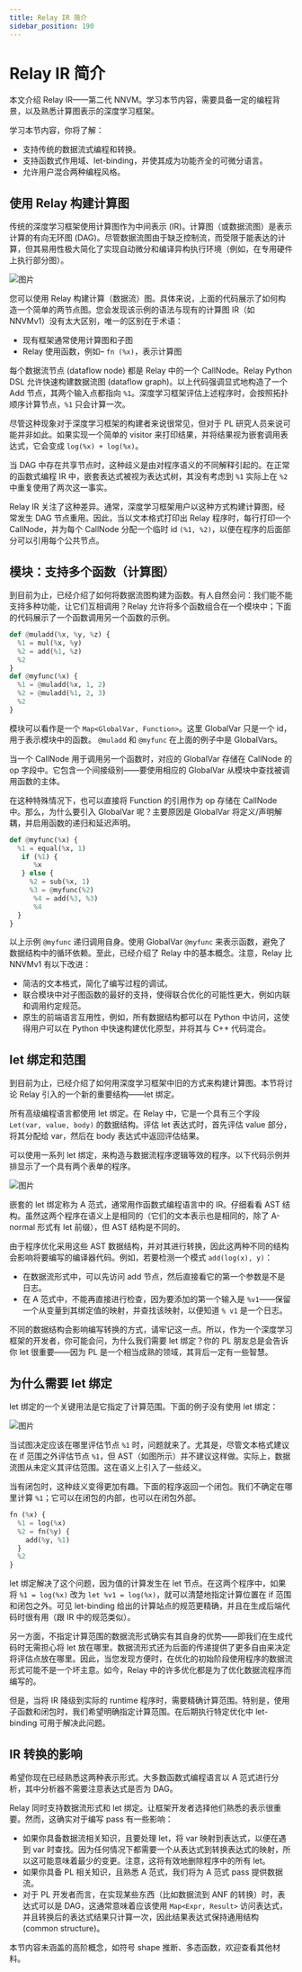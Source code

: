 ```yaml
---
title: Relay IR 简介
sidebar_position: 190
---
```


# Relay IR 简介

本文介绍 Relay IR——第二代 NNVM。学习本节内容，需要具备一定的编程背景，以及熟悉计算图表示的深度学习框架。

学习本节内容，你将了解：

* 支持传统的数据流式编程和转换。
* 支持函数式作用域、let-binding，并使其成为功能齐全的可微分语言。
* 允许用户混合两种编程风格。

## 使用 Relay 构建计算图

传统的深度学习框架使用计算图作为中间表示 (IR)。计算图（或数据流图）是表示计算的有向无环图 (DAG)。尽管数据流图由于缺乏控制流，而受限于能表达的计算，但其易用性极大简化了实现自动微分和编译异构执行环境（例如，在专用硬件上执行部分图）。

![图片](/img/docs/tvmai/tvmai.github.io/main/images/relay/dataflow.png)

您可以使用 Relay 构建计算（数据流）图。具体来说，上面的代码展示了如何构造一个简单的两节点图。您会发现该示例的语法与现有的计算图 IR（如 NNVMv1）没有太大区别，唯一的区别在于术语：

* 现有框架通常使用计算图和子图
* Relay 使用函数，例如– `fn (%x)`，表示计算图

每个数据流节点 (dataflow node) 都是 Relay 中的一个 CallNode。Relay Python DSL 允许快速构建数据流图 (dataflow graph)。以上代码强调显式地构造了一个 Add 节点，其两个输入点都指向 `%1`。深度学习框架评估上述程序时，会按照拓扑顺序计算节点，`%1` 只会计算一次。

尽管这种现象对于深度学习框架的构建者来说很常见，但对于 PL 研究人员来说可能并非如此。如果实现一个简单的 visitor 来打印结果，并将结果视为嵌套调用表达式，它会变成 `log(%x) + log(%x)`。

当 DAG 中存在共享节点时，这种歧义是由对程序语义的不同解释引起的。在正常的函数式编程 IR 中，嵌套表达式被视为表达式树，其没有考虑到 `%1` 实际上在 `%2` 中重复使用了两次这一事实。

Relay IR 关注了这种差异。通常，深度学习框架用户以这种方式构建计算图，经常发生 DAG 节点重用。因此，当以文本格式打印出 Relay 程序时，每行打印一个 CallNode，并为每个 CallNode 分配一个临时 id `(%1, %2)`，以便在程序的后面部分可以引用每个公共节点。

## 模块：支持多个函数（计算图）

到目前为止，已经介绍了如何将数据流图构建为函数。有人自然会问：我们能不能支持多种功能，让它们互相调用？Relay 允许将多个函数组合在一个模块中；下面的代码展示了一个函数调用另一个函数的示例。

``` python
def @muladd(%x, %y, %z) {
  %1 = mul(%x, %y)
  %2 = add(%1, %z)
  %2
}
def @myfunc(%x) {
  %1 = @muladd(%x, 1, 2)
  %2 = @muladd(%1, 2, 3)
  %2
}
```

模块可以看作是一个 `Map<GlobalVar, Function>`。这里 GlobalVar 只是一个 id，用于表示模块中的函数。 `@muladd` 和 `@myfunc` 在上面的例子中是 GlobalVars。

当一个 CallNode 用于调用另一个函数时，对应的 GlobalVar 存储在 CallNode 的 op 字段中。它包含一个间接级别——要使用相应的 GlobalVar 从模块中查找被调用函数的主体。

在这种特殊情况下，也可以直接将 Function 的引用作为 op 存储在 CallNode 中。那么，为什么要引入 GlobalVar 呢？主要原因是 GlobalVar 将定义/声明解耦，并启用函数的递归和延迟声明。

``` python
def @myfunc(%x) {
  %1 = equal(%x, 1)
   if (%1) {
      %x
   } else {
     %2 = sub(%x, 1)
     %3 = @myfunc(%2)
      %4 = add(%3, %3)
      %4
  }
}
```

以上示例 `@myfunc` 递归调用自身。使用 GlobalVar `@myfunc` 来表示函数，避免了数据结构中的循环依赖。至此，已经介绍了 Relay 中的基本概念。注意，Relay 比 NNVMv1 有以下改进：

* 简洁的文本格式，简化了编写过程的调试。
* 联合模块中对子图函数的最好的支持，使得联合优化的可能性更大，例如内联和调用约定规范。
* 原生的前端语言互用性，例如，所有数据结构都可以在 Python 中访问，这使得用户可以在 Python 中快速构建优化原型，并将其与 C++ 代码混合。

## let 绑定和范围

到目前为止，已经介绍了如何用深度学习框架中旧的方式来构建计算图。本节将讨论 Relay 引入的一个新的重要结构——let 绑定。

所有高级编程语言都使用 let 绑定。在 Relay 中，它是一个具有三个字段 `Let(var, value, body)` 的数据结构。评估 let 表达式时，首先评估 value 部分，将其分配给 var，然后在 body 表达式中返回评估结果。

可以使用一系列 let 绑定，来构造与数据流程序逻辑等效的程序。以下代码示例并排显示了一个具有两个表单的程序。

![图片](/img/docs/tvmai/tvmai.github.io/main/images/relay/dataflow_vs_func.png)

嵌套的 let 绑定称为 A 范式，通常用作函数式编程语言中的 IR。仔细看看 AST 结构。虽然这两个程序在语义上是相同的（它们的文本表示也是相同的，除了 A-normal 形式有 let 前缀），但 AST 结构是不同的。

由于程序优化采用这些 AST 数据结构，并对其进行转换，因此这两种不同的结构会影响将要编写的编译器代码。例如，若要检测一个模式 `add(log(x), y)`：

* 在数据流形式中，可以先访问 add 节点，然后直接看它的第一个参数是不是日志。
* 在 A 范式中，不能再直接进行检查，因为要添加的第一个输入是 `%v1`——保留一个从变量到其绑定值的映射，并查找该映射，以便知道 `% v1` 是一个日志。

不同的数据结构会影响编写转换的方式，请牢记这一点。所以，作为一个深度学习框架的开发者，你可能会问，为什么我们需要 let 绑定？你的 PL 朋友总是会告诉你 let 很重要——因为 PL 是一个相当成熟的领域，其背后一定有一些智慧。

## 为什么需要 let 绑定

let 绑定的一个关键用法是它指定了计算范围。下面的例子没有使用 let 绑定：

![图片](/img/docs/tvmai/tvmai.github.io/main/images/relay/let_scope.png)

当试图决定应该在哪里评估节点 `%1` 时，问题就来了。尤其是，尽管文本格式建议在 if 范围之外评估节点 `%1`，但 AST（如图所示）并不建议这样做。实际上，数据流图从未定义其评估范围。这在语义上引入了一些歧义。

当有闭包时，这种歧义变得更加有趣。下面的程序返回一个闭包。我们不确定在哪里计算 `%1`；它可以在闭包的内部，也可以在闭包外部。

``` python
fn (%x) {
  %1 = log(%x)
  %2 = fn(%y) {
    add(%y, %1)
  }
  %2
}
```

let 绑定解决了这个问题，因为值的计算发生在 let 节点。在这两个程序中，如果将 `%1 = log(%x)` 改为 `let %v1 = log(%x)`，就可以清楚地指定计算位置在 if 范围和闭包之外。可见 let-binding 给出的计算站点的规范更精确，并且在生成后端代码时很有用（跟 IR 中的规范类似）。

另一方面，不指定计算范围的数据流形式确实有其自身的优势——即我们在生成代码时无需担心将 let 放在哪里。数据流形式还为后面的传递提供了更多自由来决定将评估点放在哪里。因此，当您发现方便时，在优化的初始阶段使用程序的数据流形式可能不是一个坏主意。如今，Relay 中的许多优化都是为了优化数据流程序而编写的。

但是，当将 IR 降级到实际的 runtime 程序时，需要精确计算范围。特别是，使用子函数和闭包时，我们希望明确指定计算范围。在后期执行特定优化中 let-binding 可用于解决此问题。

## IR 转换的影响

希望你现在已经熟悉这两种表示形式。大多数函数式编程语言以 A 范式进行分析，其中分析器不需要注意表达式是否为 DAG。

Relay 同时支持数据流形式和 let 绑定。让框架开发者选择他们熟悉的表示很重要。然而，这确实对于编写 pass 有一些影响：

* 如果你具备数据流相关知识，且要处理 let，将 var 映射到表达式，以便在遇到 var 时查找。因为任何情况下都需要一个从表达式到转换表达式的映射，所以这可能意味着最少的变更。注意，这将有效地删除程序中的所有 let。
* 如果你具备 PL 相关知识，且熟悉 A 范式，我们将为 A 范式 pass 提供数据流。
* 对于 PL 开发者而言，在实现某些东西（比如数据流到 ANF 的转换）时，表达式可以是 DAG，这通常意味着应该使用 `Map<Expr, Result>` 访问表达式，并且转换后的表达式结果只计算一次，因此结果表达式保持通用结构 (common structure)。

本节内容未涵盖的高阶概念，如符号 shape 推断、多态函数，欢迎查看其他材料。

